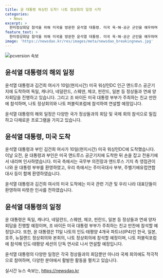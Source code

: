 ```yaml
---
title: 윤 대통령 워싱턴 도착! 나토 정상회의 일정 시작
categories:
  - News
excerpt: >
  한미정상회담 참석을 위해 미국을 방문한 윤석열 대통령. 미국 육·해·공군 군인을 예우하며 존경받았다. 저녁에는 조 바이든 대통령 부부의 친교 만찬에 참석할 예정. 이어 나토의 인도·태평양 4개국 파트너(IP4) 정상회의 및 나토 정상회의에 참석하여 연설 예정. 이번 방문으로 윤 대통령은 역대 대통령 중 처음으로 3년 연속 나토 정상회의 참석하게 됐다.
feature_text: >
  한미정상회담 참석을 위해 미국을 방문한 윤석열 대통령. 미국 육·해·공군 군인을 예우하며 존경받았다. 저녁에는 조 바이든 대통령 부부의 친교 만찬에 참석할 예정. 이어 나토의 인도·태평양 4개국 파트너(IP4) 정상회의 및 나토 정상회의에 참석하여 연설 예정. 이번 방문으로 윤 대통령은 역대 대통령 중 처음으로 3년 연속 나토 정상회의 참석하게 됐다.
image: 'https://newsdao.kr/res/images/meta/newsdao_breakingnews.jpg'
---
```


<p><img src="https://newsdao.kr/res/images/meta/newsdao_breakingnews.jpg" alt="pcversion 속보" /></p>

<h2 data-ke-size="size26">윤석열 대통령의 해외 일정</h2>

<p>윤석열 대통령과 김건희 여사가 10일(현지시간) 미국 워싱턴DC 인근 앤드루스 공군기지에 도착하여 독일, 캐나다, 네덜란드, 스웨덴, 체코, 핀란드, 일본 등 정상들과 연쇄 양자회담을 진행하고 있습니다. 그리고 조 바이든 미국 대통령 부부가 주최하는 친교 만찬에 참석하며, 나토 정상회의와 나토 퍼블릭포럼에 참석하여 연설할 예정입니다.</p>

<p data-ke-size="size16">윤석열 대통령의 해외 일정은 다양한 국가 정상들과의 회담 및 국제 회의 참석으로 밀집하고 다채로운 프로그램을 가지고 있습니다.</p>

<h2 data-ke-size="size24">윤석열 대통령, 미국 도착</h2>

<p>윤석열 대통령과 부인 김건희 여사가 10일(현지시간) 미국 워싱턴DC에 도착했습니다. 이날 오전, 윤 대통령과 부인은 미국 앤드루스 공군기지에 도착한 뒤 손을 잡고 전용기에서 내리며 인사하였습니다. 미국 측에서는 국무부 의전장과 앤드루스 기지 측 영접관이 나와 윤 대통령 부부를 환영하였고, 우리 측에서는 주미국대사 부부, 주벨기에유럽연합 대사 등이 함께 환영하였습니다.</p>

<p data-ke-size="size16">윤석열 대통령과 김건희 여사의 미국 도착에는 미국 관련 기관 및 우리 나라 대표단들이 환영하여 따뜻한 인사를 전하였습니다.</p>

<h2 data-ke-size="size24">윤석열 대통령의 일정</h2>

<p>윤 대통령은 독일, 캐나다, 네덜란드, 스웨덴, 체코, 핀란드, 일본 등 정상들과 연쇄 양자회담을 진행할 예정이며, 조 바이든 미국 대통령 부부가 주최하는 친교 만찬에 참석할 예정입니다. 또한, 윤 대통령은 11일 나토의 인도·태평양 4개국 파트너(IP4)인 한국, 일본, 호주, 뉴질랜드 정상회의와 본회의, 나토 정상회의에 참석할 예정이며, 나토 퍼블릭포럼에 참석해 인도·태평양 세션의 단독 연사로 나서 연설할 예정입니다.</p>

<p data-ke-size="size16">윤석열 대통령의 다양한 일정은 각국 정상들과의 회담뿐만 아니라 국제 회의에도 적극적으로 참여하며, 다양한 분야에서 활발한 활동을 펼치고 있습니다.</p>
실시간 뉴스 속보는, <a href="https://newsdao.kr" rel="dofollow">https://newsdao.kr</a>


